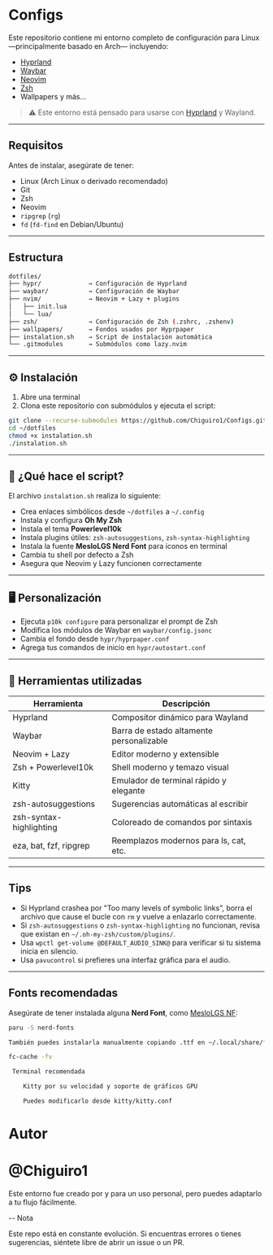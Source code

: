 # Configs 

Este repositorio contiene mi entorno completo de configuración para Linux —principalmente basado en Arch— incluyendo:

- [Hyprland](https://github.com/hyprwm/Hyprland)
- [Waybar](https://github.com/Alexays/Waybar)
- [Neovim](https://neovim.io/)
- [Zsh](https://www.zsh.org/)
- Wallpapers y más...

> ⚠️ Este entorno está pensado para usarse con [Hyprland](https://hyprland.org) y Wayland.

---

##  Requisitos

Antes de instalar, asegúrate de tener:

- Linux (Arch Linux o derivado recomendado)
- Git
- Zsh
- Neovim
- `ripgrep` (`rg`)
- `fd` (`fd-find` en Debian/Ubuntu)

---

## Estructura

```bash
dotfiles/
├── hypr/             → Configuración de Hyprland
├── waybar/           → Configuración de Waybar
├── nvim/             → Neovim + Lazy + plugins
│   ├── init.lua
│   └── lua/
├── zsh/              → Configuración de Zsh (.zshrc, .zshenv)
├── wallpapers/       → Fondos usados por Hyprpaper
├── instalation.sh    → Script de instalación automática
└── .gitmodules       → Submódulos como lazy.nvim
```
---

## ⚙️ Instalación

1. Abre una terminal
2. Clona este repositorio con submódulos y ejecuta el script:

```bash
git clone --recurse-submodules https://github.com/Chiguiro1/Configs.git ~/dotfiles
cd ~/dotfiles
chmod +x instalation.sh
./instalation.sh
```
---

## 🔧 ¿Qué hace el script?

El archivo `instalation.sh` realiza lo siguiente:

- Crea enlaces simbólicos desde `~/dotfiles` a `~/.config`
- Instala y configura **Oh My Zsh**
- Instala el tema **Powerlevel10k**
- Instala plugins útiles: `zsh-autosuggestions`, `zsh-syntax-highlighting`
- Instala la fuente **MesloLGS Nerd Font** para íconos en terminal
- Cambia tu shell por defecto a Zsh
- Asegura que Neovim y Lazy funcionen correctamente

---

## 🖥️ Personalización

- Ejecuta `p10k configure` para personalizar el prompt de Zsh
- Modifica los módulos de Waybar en `waybar/config.jsonc`
- Cambia el fondo desde `hypr/hyprpaper.conf`
- Agrega tus comandos de inicio en `hypr/autostart.conf`

---

## 🧱 Herramientas utilizadas

| Herramienta               | Descripción                                |
|---------------------------|--------------------------------------------|
| Hyprland                  | Compositor dinámico para Wayland           |
| Waybar                    | Barra de estado altamente personalizable   |
| Neovim + Lazy             | Editor moderno y extensible                |
| Zsh + Powerlevel10k       | Shell moderno y temazo visual              |
| Kitty                     | Emulador de terminal rápido y elegante     |
| zsh-autosuggestions       | Sugerencias automáticas al escribir        |
| zsh-syntax-highlighting   | Coloreado de comandos por sintaxis         |
| eza, bat, fzf, ripgrep    | Reemplazos modernos para ls, cat, etc.     |

---

##  Tips

- Si Hyprland crashea por "Too many levels of symbolic links", borra el archivo que cause el bucle con `rm` y vuelve a enlazarlo correctamente.
- Si `zsh-autosuggestions` o `zsh-syntax-highlighting` no funcionan, revisa que existan en `~/.oh-my-zsh/custom/plugins/`.
- Usa `wpctl get-volume @DEFAULT_AUDIO_SINK@` para verificar si tu sistema inicia en silencio.
- Usa `pavucontrol` si prefieres una interfaz gráfica para el audio.

---

##  Fonts recomendadas

Asegúrate de tener instalada alguna **Nerd Font**, como [MesloLGS NF](https://github.com/romkatv/powerlevel10k#manual-font-installation):

```bash
paru -S nerd-fonts

También puedes instalarla manualmente copiando .ttf en ~/.local/share/fonts/ y actualizando caché con:

fc-cache -fv

 Terminal recomendada

    Kitty por su velocidad y soporte de gráficos GPU

    Puedes modificarlo desde kitty/kitty.conf
```

# Autor

# @Chiguiro1

Este entorno fue creado por y para un uso personal, pero puedes adaptarlo a tu flujo fácilmente.

-- Nota    

Este repo está en constante evolución. Si encuentras errores o tienes sugerencias, siéntete libre de abrir un issue o un PR.

